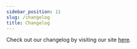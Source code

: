 ```yaml
---
sidebar_position: 11
slug: /changelog
title: Changelog
---
```

Check out our changelog by visiting our site [here](https://hypehound.io/downpay/changelog).